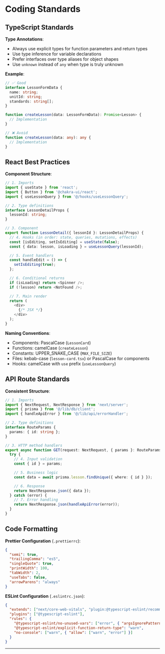 # Coding Standards

## TypeScript Standards

**Type Annotations**:

- Always use explicit types for function parameters and return types
- Use type inference for variable declarations
- Prefer interfaces over type aliases for object shapes
- Use `unknown` instead of `any` when type is truly unknown

**Example**:

```typescript
// ✅ Good
interface LessonFormData {
  name: string;
  unitId: string;
  standards: string[];
}

function createLesson(data: LessonFormData): Promise<Lesson> {
  // Implementation
}

// ❌ Avoid
function createLesson(data: any): any {
  // Implementation
}
```

## React Best Practices

**Component Structure**:

```typescript
// 1. Imports
import { useState } from 'react';
import { Button } from '@chakra-ui/react';
import { useLessonQuery } from '@/hooks/useLessonQuery';

// 2. Type definitions
interface LessonDetailProps {
  lessonId: string;
}

// 3. Component
export function LessonDetail({ lessonId }: LessonDetailProps) {
  // 4. Hooks (in order: state, queries, mutations, effects)
  const [isEditing, setIsEditing] = useState(false);
  const { data: lesson, isLoading } = useLessonQuery(lessonId);

  // 5. Event handlers
  const handleEdit = () => {
    setIsEditing(true);
  };

  // 6. Conditional returns
  if (isLoading) return <Spinner />;
  if (!lesson) return <NotFound />;

  // 7. Main render
  return (
    <div>
      {/* JSX */}
    </div>
  );
}
```

**Naming Conventions**:

- Components: PascalCase (`LessonCard`)
- Functions: camelCase (`createLesson`)
- Constants: UPPER_SNAKE_CASE (`MAX_FILE_SIZE`)
- Files: kebab-case (`lesson-card.tsx`) or PascalCase for components
- Hooks: camelCase with `use` prefix (`useLessonQuery`)

## API Route Standards

**Consistent Structure**:

```typescript
// 1. Imports
import { NextRequest, NextResponse } from 'next/server';
import { prisma } from '@/lib/db/client';
import { handleApiError } from '@/lib/api/errorHandler';

// 2. Type definitions
interface RouteParams {
  params: { id: string };
}

// 3. HTTP method handlers
export async function GET(request: NextRequest, { params }: RouteParams) {
  try {
    // 4. Input validation
    const { id } = params;

    // 5. Business logic
    const data = await prisma.lesson.findUnique({ where: { id } });

    // 6. Response
    return NextResponse.json({ data });
  } catch (error) {
    // 7. Error handling
    return NextResponse.json(handleApiError(error));
  }
}
```

## Code Formatting

**Prettier Configuration** (`.prettierrc`):

```json
{
  "semi": true,
  "trailingComma": "es5",
  "singleQuote": true,
  "printWidth": 100,
  "tabWidth": 2,
  "useTabs": false,
  "arrowParens": "always"
}
```

**ESLint Configuration** (`.eslintrc.json`):

```json
{
  "extends": ["next/core-web-vitals", "plugin:@typescript-eslint/recommended", "prettier"],
  "plugins": ["@typescript-eslint"],
  "rules": {
    "@typescript-eslint/no-unused-vars": ["error", { "argsIgnorePattern": "^_" }],
    "@typescript-eslint/explicit-function-return-type": "warn",
    "no-console": ["warn", { "allow": ["warn", "error"] }]
  }
}
```

---
